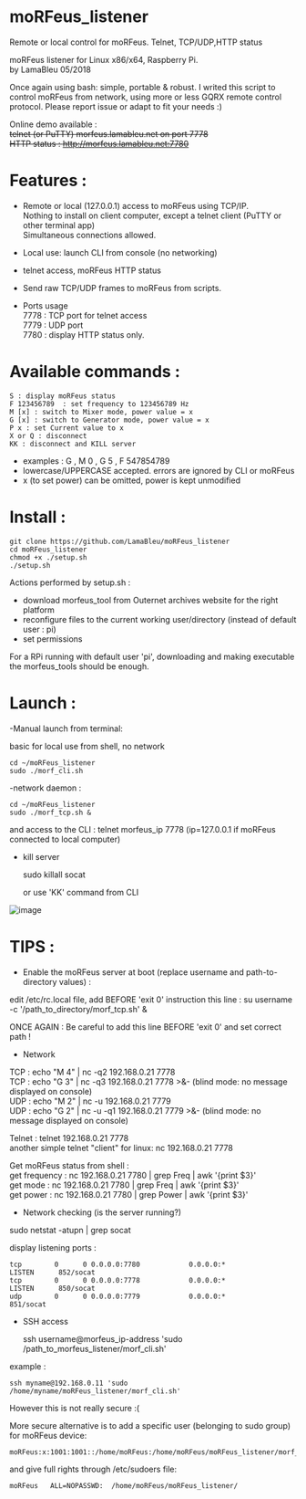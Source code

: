 # moRFeus_listener
Remote or local control for moRFeus. Telnet, TCP/UDP,HTTP status



moRFeus listener for Linux x86/x64, Raspberry Pi.  
by LamaBleu 05/2018

Once again using bash: simple, portable & robust.
I writed this script to control moRFeus from network, using more or less GQRX remote control protocol.
Please report issue or adapt to fit your needs :)  

Online demo available :  
~~telnet (or PuTTY) morfeus.lamableu.net on port 7778  
HTTP status : http://morfeus.lamableu.net:7780~~

Features :
==========

- Remote or local (127.0.0.1) access to moRFeus using TCP/IP.  
Nothing to install on client computer, except a telnet client (PuTTY or other terminal app)  
Simultaneous connections allowed.
- Local use: launch CLI from console (no networking)  
- telnet access, moRFeus HTTP status  
- Send raw TCP/UDP frames to moRFeus from scripts.  


- Ports usage  
 7778 : TCP port for telnet access  
 7779 : UDP port  
 7780 : display HTTP status only.  


Available commands :
====================
    S : display moRFeus status  
    F 123456789  : set frequency to 123456789 Hz  
    M [x] : switch to Mixer mode, power value = x  
    G [x] : switch to Generator mode, power value = x  
    P x : set Current value to x  
    X or Q : disconnect  
    KK : disconnect and KILL server  

* examples : G , M 0 , G 5 , F 547854789
* lowercase/UPPERCASE accepted. errors are ignored by CLI or moRFeus
* x (to set power) can be omitted, power is kept unmodified


Install :  
=========  

    git clone https://github.com/LamaBleu/moRFeus_listener
    cd moRFeus_listener
    chmod +x ./setup.sh
    ./setup.sh

Actions performed by setup.sh :
- download morfeus_tool from Outernet archives website for the right platform
- reconfigure files to the current working user/directory (instead of default user : pi)
- set permissions

For a RPi running with default user 'pi', downloading and making executable the morfeus_tools should be enough.

Launch :  
==========

-Manual launch from terminal:  

 basic for local use from shell, no network  
    
    cd ~/moRFeus_listener  
    sudo ./morf_cli.sh  


-network daemon :
 
    cd ~/moRFeus_listener  
    sudo ./morf_tcp.sh &

and access to the CLI : telnet morfeus_ip 7778 (ip=127.0.0.1 if moRFeus connected to local computer)

- kill server  

    sudo killall socat  

    or use 'KK' command from CLI
  
  
![image](https://user-images.githubusercontent.com/26578895/41089527-4ed8b794-6a42-11e8-9913-7a0b3bb68a1f.png)   
  
  
TIPS :
======

- Enable the moRFeus server at boot (replace username and path-to-directory values) :

edit /etc/rc.local file, add BEFORE 'exit 0' instruction this line :
  su username -c '/path_to_directory/morf_tcp.sh' &

ONCE AGAIN : Be careful to add this line BEFORE 'exit 0' and set correct path !



- Network

TCP : echo "M 4" | nc -q2 192.168.0.21 7778  
TCP : echo "G 3" | nc -q3 192.168.0.21 7778 >&- (blind mode: no message displayed on console)  
UDP : echo "M 2" | nc -u 192.168.0.21 7779  
UDP : echo "G 2" | nc -u -q1 192.168.0.21 7779 >&-  (blind mode: no message displayed on console)  

Telnet : telnet 192.168.0.21 7778  
another simple telnet "client" for linux: nc 192.168.0.21 7778  
  
Get moRFeus status from shell :  
get frequency : nc 192.168.0.21 7780 | grep Freq | awk '{print $3}'  
get mode : nc 192.168.0.21 7780 | grep Freq | awk '{print $3}'  
get power : nc 192.168.0.21 7780 | grep Power | awk '{print $3}'  
  
- Network checking (is the server running?)  
  
sudo netstat -atupn | grep socat  
  
display listening ports :  
  
    tcp        0      0 0.0.0.0:7780            0.0.0.0:*               LISTEN      852/socat  
    tcp        0      0 0.0.0.0:7778            0.0.0.0:*               LISTEN      850/socat  
    udp        0      0 0.0.0.0:7779            0.0.0.0:*                           851/socat  


- SSH access


    ssh username@morfeus_ip-address 'sudo /path_to_morfeus_listener/morf_cli.sh'  
    
example :

    ssh myname@192.168.0.11 'sudo /home/myname/moRFeus_listener/morf_cli.sh'

However this is not really secure :(  
  
More secure alternative is to add a specific user (belonging to sudo group) for moRFeus device:  
  
    moRFeus:x:1001:1001::/home/moRFeus:/home/moRFeus/moRFeus_listener/morf_cli.sh  
  
and give full rights through /etc/sudoers file:  

    moRFeus   ALL=NOPASSWD:  /home/moRFeus/moRFeus_listener/





